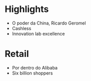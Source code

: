 # Highlights
- O poder da China, Ricardo Geromel
- Cashless
- Innovation lab excellence

# Retail
- Por dentro do Alibaba
- Six billion shoppers
